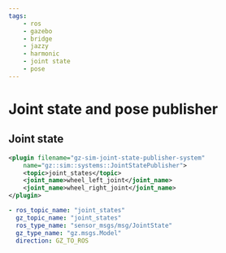 ```yaml
---
tags:
    - ros
    - gazebo
    - bridge
    - jazzy
    - harmonic
    - joint state
    - pose
---
```


# Joint state and pose publisher

## Joint state
```xml
<plugin filename="gz-sim-joint-state-publisher-system"
    name="gz::sim::systems::JointStatePublisher">
    <topic>joint_states</topic>
    <joint_name>wheel_left_joint</joint_name>
    <joint_name>wheel_right_joint</joint_name>
</plugin>
```

```yaml title="bridge"
- ros_topic_name: "joint_states"
  gz_topic_name: "joint_states"
  ros_type_name: "sensor_msgs/msg/JointState"
  gz_type_name: "gz.msgs.Model"
  direction: GZ_TO_ROS
```